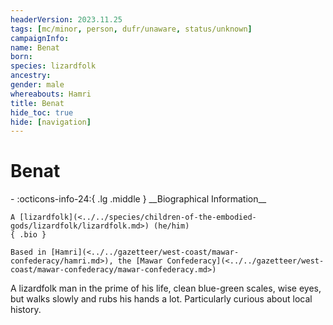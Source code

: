 ```yaml
---
headerVersion: 2023.11.25
tags: [mc/minor, person, dufr/unaware, status/unknown]
campaignInfo:
name: Benat
born:
species: lizardfolk
ancestry:
gender: male
whereabouts: Hamri
title: Benat
hide_toc: true
hide: [navigation]
---
```

# Benat
<div class="grid cards ext-narrow-margin ext-one-column" markdown>
- :octicons-info-24:{ .lg .middle } __Biographical Information__

    A [lizardfolk](<../../species/children-of-the-embodied-gods/lizardfolk/lizardfolk.md>) (he/him)  
    { .bio }

    Based in [Hamri](<../../gazetteer/west-coast/mawar-confederacy/hamri.md>), the [Mawar Confederacy](<../../gazetteer/west-coast/mawar-confederacy/mawar-confederacy.md>)
</div>


A lizardfolk man in the prime of his life, clean blue-green scales, wise eyes, but walks slowly and rubs his hands a lot. Particularly curious about local history.